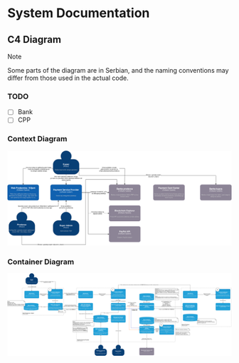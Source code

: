 # System Documentation

## C4 Diagram

> [!NOTE]  
> Some parts of the diagram are in Serbian, and the naming conventions may differ from those used in the actual code.

### TODO

- [ ] Bank
- [ ] CPP

### Context Diagram

![](./Context.svg)

### Container Diagram

![](./Container.svg)